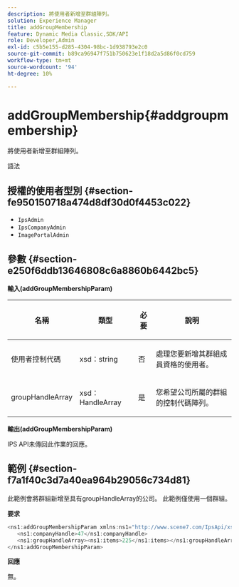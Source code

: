 ```yaml
---
description: 將使用者新增至群組陣列。
solution: Experience Manager
title: addGroupMembership
feature: Dynamic Media Classic,SDK/API
role: Developer,Admin
exl-id: c5b5e155-d285-4304-98bc-1d938793e2c0
source-git-commit: b89ca96947f751b750623e1f18d2a5d86f0cd759
workflow-type: tm+mt
source-wordcount: '94'
ht-degree: 10%

---
```


# addGroupMembership{#addgroupmembership}

將使用者新增至群組陣列。

語法

## 授權的使用者型別 {#section-fe950150718a474d8df30d0f4453c022}

* `IpsAdmin`
* `IpsCompanyAdmin`
* `ImagePortalAdmin`

## 參數 {#section-e250f6ddb13646808c6a8860b6442bc5}

**輸入(addGroupMembershipParam)**

<table id="table_71AD8902E4854CA5A12379DBA4DF17C7"> 
 <thead> 
  <tr> 
   <th colname="col1" class="entry"> <p>名稱 </p> </th> 
   <th colname="col2" class="entry"> <p>類型 </p> </th> 
   <th colname="col3" class="entry"> <p>必要 </p> </th> 
   <th colname="col4" class="entry"> <p>說明 </p> </th> 
  </tr> 
 </thead>
 <tbody> 
  <tr> 
   <td colname="col1"> <span class="codeph"> <span class="varname">使用者控制代碼</span> </span> </td> 
   <td colname="col2"> <span class="codeph"> xsd：string</span> </td> 
   <td colname="col3"> <p>否 </p> </td> 
   <td colname="col4"> <p>處理您要新增其群組成員資格的使用者。 </p> </td> 
  </tr> 
  <tr> 
   <td colname="col1"> <span class="codeph"> <span class="varname"> groupHandleArray</span> </span> </td> 
   <td colname="col2"> <span class="codeph"> xsd：HandleArray</span> </td> 
   <td colname="col3"> <p>是 </p> </td> 
   <td colname="col4"> <p>您希望公司所屬的群組的控制代碼陣列。 </p> </td> 
  </tr> 
 </tbody> 
</table>

**輸出(addGroupMembershipParam)**

IPS API未傳回此作業的回應。

## 範例 {#section-f7a1f40c3d7a40ea964b29056c734d81}

此範例會將群組新增至具有groupHandleArray的公司。 此範例僅使用一個群組。

**要求**

```java {.line-numbers}
<ns1:addGroupMembershipParam xmlns:ns1="http://www.scene7.com/IpsApi/xsd">
   <ns1:companyHandle>47</ns1:companyHandle>
   <ns1:groupHandleArray><ns1:items>225</ns1:items></ns1:groupHandleArray>
</ns1:addGroupMembershipParam>
```

**回應**

無。
